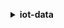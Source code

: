 **<details ><summary style="color:none;">iot-data</summary><blockquote>**

- **<details><summary style="color:none;"><b><u>delete-thing-shadow</b></u></summary><blockquote>**

  * **<p style="color:none;">--thing-name</p>**
  * **<p style="color:none;">--shadow-name</p>**

  </br>

  <p style="color:red;">Description</p>

  </br>

  ## **Examples**

  ```bash

  ```
  ```json

  ```

  </br>

- **<details><summary style="color:none;"><b><u>get-thing-shadow</b></u></summary><blockquote>**

  * **<p style="color:none;">--thing-name</p>**
  * **<p style="color:none;">--shadow-name</p>**

  </br>

  <p style="color:red;">Description</p>

  </br>

  ## **Examples**

  ```bash

  ```
  ```json

  ```

  </br>

- **<details><summary style="color:none;"><b><u>help</b></u></summary><blockquote>**

  * **<p style="color:none;"></p>**

  </br>

  <p style="color:red;">Description</p>

  </br>

  ## **Examples**

  ```bash

  ```
  ```json

  ```

  </br>

- **<details><summary style="color:none;"><b><u>list-named-shadows-for-thing</b></u></summary><blockquote>**

  * **<p style="color:none;">--thing-name</p>**
  * **<p style="color:none;">--next-token</p>**
  * **<p style="color:none;">--page-size</p>**
  * **<p style="color:none;">--cli-input-json</p>**
  * **<p style="color:none;">--cli-input-yaml</p>**
  * **<p style="color:none;">--generate-cli-skeleton</p>**

  </br>

  <p style="color:red;">Description</p>

  </br>

  ## **Examples**

  ```bash

  ```
  ```json

  ```

  </br>

- **<details><summary style="color:none;"><b><u>publish</b></u></summary><blockquote>**

  * **<p style="color:none;">--topic</p>**
  * **<p style="color:none;">--qos</p>**
  * **<p style="color:none;">--payload</p>**
  * **<p style="color:none;">--cli-input-json</p>**
  * **<p style="color:none;">--cli-input-yaml</p>**
  * **<p style="color:none;">--generate-cli-skeleton</p>**

  </br>

  <p style="color:red;">Description</p>

  </br>

  ## **Examples**

  ```bash

  ```
  ```json

  ```

  </br>

- **<details><summary style="color:none;"><b><u>update-thing-shadow</b></u></summary><blockquote>**

  * **<p style="color:none;">--thing-name</p>**
  * **<p style="color:none;">--shadow-name</p>**
  * **<p style="color:none;">--payload</p>**

  </br>

  <p style="color:red;">Description</p>

  </br>

  ## **Examples**

  ```bash

  ```
  ```json

  ```

  </br>

</blockquote></details>
</blockquote></details>
</blockquote></details>
</blockquote></details>
</blockquote></details>
</blockquote></details>
</blockquote></details>
